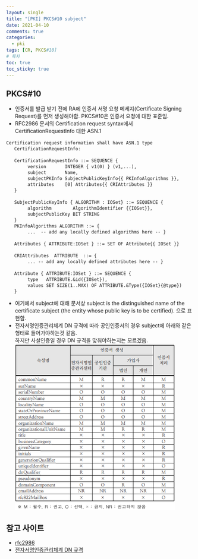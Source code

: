 ```yaml
---
layout: single
title: "[PKI] PKCS#10 subject"
date: 2021-04-10
comments: true
categories:
  - pki
tags: [CR, PKCS#10]
# 목차
toc: true
toc_sticky: true
---
```

## PKCS#10
- 인증서를 발급 받기 전에 RA에 인증서 서명 요청 메세지(Certificate Signing Request)를 먼저 생성해야함.  PKCS#10은 인증서 요청에 대한 표준임.
- RFC2986 문서의 Certification request syntax에서 CertificationRequestInfo 대한 ASN.1

```
Certification request information shall have ASN.1 type
   CertificationRequestInfo:

   CertificationRequestInfo ::= SEQUENCE {
        version       INTEGER { v1(0) } (v1,...),
        subject       Name,
        subjectPKInfo SubjectPublicKeyInfo{{ PKInfoAlgorithms }},
        attributes    [0] Attributes{{ CRIAttributes }}
   }

   SubjectPublicKeyInfo { ALGORITHM : IOSet} ::= SEQUENCE {
        algorithm        AlgorithmIdentifier {{IOSet}},
        subjectPublicKey BIT STRING
   }
   PKInfoAlgorithms ALGORITHM ::= {
        ...  -- add any locally defined algorithms here -- }

   Attributes { ATTRIBUTE:IOSet } ::= SET OF Attribute{{ IOSet }}

   CRIAttributes  ATTRIBUTE  ::= {
        ... -- add any locally defined attributes here -- }

   Attribute { ATTRIBUTE:IOSet } ::= SEQUENCE {
        type   ATTRIBUTE.&id({IOSet}),
        values SET SIZE(1..MAX) OF ATTRIBUTE.&Type({IOSet}{@type})
   }
```

- 여기에서 subject에 대해 문서상 subject is the distinguished name of the certificate subject
          (the entity whose public key is to be certified). 으로 표현함.
- 전자서명인증관리체계 DN 규격에 따라 공인인증서의 경우 subject에 아래와 같은 형태로 들어가야하는것 같음.  
하지만 사설인증일 경우 DN 규격을 맞춰야하는지는 모르겠음.  
![Framework1][dn]

[dn]: https://raw.githubusercontent.com/yepark/yepark.github.io/master/assets/images/dn.png "DN 규격"


## 참고 사이트
- [rfc2986](https://tools.ietf.org/html/rfc2986)
- [전자서명인증관리체계 DN 규격](https://www.rootca.or.kr/kcac/down/TechSpec/1.3-KCAC.TS.DN.pdf)

 
